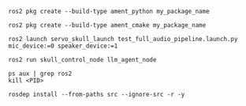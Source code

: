 ```shell
ros2 pkg create --build-type ament_python my_package_name
```
```shell
ros2 pkg create --build-type ament_cmake my_package_name
```
```shell
ros2 launch servo_skull_launch test_full_audio_pipeline.launch.py mic_device:=0 speaker_device:=1
```
```shell
ros2 run skull_control_node llm_agent_node
```
```shell
ps aux | grep ros2
kill <PID>
```
```shell
rosdep install --from-paths src --ignore-src -r -y
```
